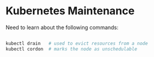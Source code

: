 # Kubernetes Maintenance

Need to learn about the following commands:

```bash

kubectl drain   # used to evict resources from a node
kubectl cordon  # marks the node as unschedulable

```